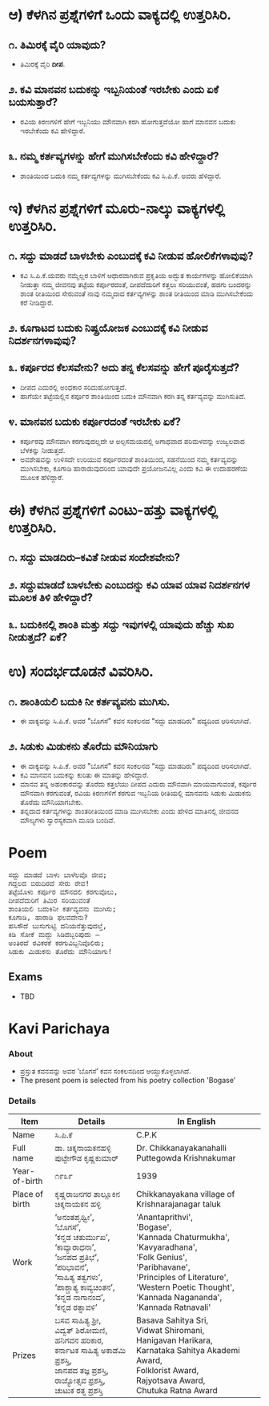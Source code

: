 
# ಆ) ಕೆಳಗಿನ ಪ್ರಶ್ನೆಗಳಿಗೆ ಒಂದು ವಾಕ್ಯದಲ್ಲಿ ಉತ್ತರಿಸಿರಿ.
## ೧. ತಿಮಿರಕ್ಕೆ ವೈರಿ ಯಾವುದು?
* ತಿಮಿರಕ್ಕೆ ವೈರಿ **ದೀಪ**.

## ೨. ಕವಿ ಮಾನವನ ಬದುಕನ್ನು ಇಬ್ಬನಿಯಂತೆ ಇರಬೇಕು ಎಂದು ಏಕೆ ಬಯಸುತ್ತಾರೆ?
* ರವಿಯ ಕಿರಣಗಳಿಗೆ ಹೇಗೆ ಇಬ್ಬನಿಯು ಮೌನವಾಗಿ ಕರಗಿ ಹೋಗುತ್ತದೆಯೋ ಹಾಗೆ ಮಾನವನ ಬದುಕು ಇರಬೇಕೆಂದು ಕವಿ ಹೇಳಿದ್ದಾರೆ.

## ೩. ನಮ್ಮ ಕರ್ತವ್ಯಗಳನ್ನು ಹೇಗೆ ಮುಗಿಸಬೇಕೆಂದು ಕವಿ ಹೇಳಿದ್ದಾರೆ?
* ಶಾಂತಿಯಿಂದ ಬದುಕಿ ನಮ್ಮ ಕರ್ತವ್ಯಗಳನ್ನು ಮುಗಿಸಬೇಕೆಂದು ಕವಿ ಸಿ.ಪಿ.ಕೆ. ಅವರು ಹೆಳಿದ್ದಾರೆ.


# ಇ) ಕೆಳಗಿನ ಪ್ರಶ್ನೆಗಳಿಗೆ ಮೂರು-ನಾಲ್ಕು ವಾಕ್ಯಗಳಲ್ಲಿ ಉತ್ತರಿಸಿರಿ.
## ೧. ಸದ್ದು ಮಾಡದೆ ಬಾಳಬೇಕು ಎಂಬುದಕ್ಕೆ ಕವಿ ನೀಡುವ ಹೋಲಿಕೆಗಳಾವುವು?
* ಕವಿ ಸಿ.ಪಿ.ಕೆ.ಯವರು ನಮ್ಮೆಲ್ಲರ ಬಾಳಿಗೆ ಆಧಾರವಾಗಿರುವ ಪ್ರಕೃತಿಯ ಅದ್ಭುತ ಕಾರ್ಯಗಳನ್ನು ಹೋಲಿಕೆಯಾಗಿ ನೀಡುತ್ತಾ ನಮ್ಮ ಜೀವನವು ತಟ್ಟೆಯ ಕರ್ಪೂರದಂತೆ, ದೀಪದೆದುರಿಗೆ ಕತ್ತಲು ಸರಿಯುವಂತೆ, ಹಡಗು ಬಂದರನ್ನು ಶಾಂತ ರೀತಿಯಿಂದ ಸೇರುವಂತೆ ನಾವು ನಮ್ಮದಾದ ಕರ್ತವ್ಯಗಳನ್ನು ಶಾಂತ ರೀತಿಯಿಂದ ಮಾಡಿ ಮುಗಿಸಬೇಕೆಂದು ಕರೆ ನೀಡಿದ್ದಾರೆ.

## ೨. ಕೂಗಾಟದ ಬದುಕು ನಿಷ್ಪ್ರಯೋಜಕ ಎಂಬುದಕ್ಕೆ ಕವಿ ನೀಡುವ ನಿದರ್ಶನಗಳಾವುವು?

## ೩. ಕರ್ಪೂರದ ಕೆಲಸವೇನು? ಅದು ತನ್ನ ಕೆಲಸವನ್ನು ಹೇಗೆ ಪೂರೈಸುತ್ತದೆ?
* ದೀಪದ ಎದುರಲ್ಲಿ ಅಂಧಕಾರ ಸರಿದುಹೋಗುತ್ತದೆ.
* ಹಾಗೆಯೇ ತಟ್ಟೆಯಲ್ಲಿನ ಕರ್ಪೂರ ಶಾಂತಿಯಿಂದ ಬದುಕಿ ಮೌನವಾಗಿ ಕರಗಿ ತನ್ನ ಕರ್ತವ್ಯವನ್ನು ಮುಗಿಸುತಿದೆ.
  
## ೪. ಮಾನವನ ಬದುಕು ಕರ್ಪೂರದಂತೆ ಇರಬೇಕು ಏಕೆ?
* ಕರ್ಪೂರವು ಮೌನವಾಗಿ ಕರಗುವುದಲ್ಲದೇ ಆ ಅಲ್ಪಸಮಯದಲ್ಲಿ ಅಗಾಧವಾದ ಪರಿಮಳವನ್ನು ಉಜ್ವಲವಾದ ಬೆಳಕನ್ನು ನೀಡುತ್ತದೆ.
* ಅವಶೇಷವನ್ನು ಉಳಿಸದೇ ಉರಿಯುವ ಕರ್ಪೂರದಂತೆ ಶಾಂತಿಯಿಂದ, ಸಹನೆಯಿಂದ ನಮ್ಮ ಕರ್ತವ್ಯವನ್ನು ಮುಗಿಸಬೇಕು, ಕೂಗಾಡಿ ಹಾರಾಡುವುದರಿಂದ ಯಾವುದೇ ಪ್ರಯೋಜನವಿಲ್ಲ ಎಂದು ಕವಿ ಈ ಉದಾಹರಣೆಯ ಮೂಲಕ ಹೆಳಿದ್ದಾರೆ.

# ಈ) ಕೆಳಗಿನ ಪ್ರಶ್ನೆಗಳಿಗೆ ಎಂಟು-ಹತ್ತು ವಾಕ್ಯಗಳಲ್ಲಿ ಉತ್ತರಿಸಿರಿ.
## ೧. ಸದ್ದು ಮಾಡದಿರು–ಕವಿತೆ ನೀಡುವ ಸಂದೇಶವೇನು?
## ೨. ಸದ್ದುಮಾಡದೆ ಬಾಳಬೇಕು ಎಂಬುದನ್ನು ಕವಿ ಯಾವ ಯಾವ ನಿದರ್ಶನಗಳ ಮೂಲಕ ತಿಳಿ  ಹೇಳಿದ್ದಾರೆ?
## ೩. ಬದುಕಿನಲ್ಲಿ ಶಾಂತಿ ಮತ್ತು ಸದ್ದು ಇವುಗಳಲ್ಲಿ ಯಾವುದು ಹೆಚ್ಚು ಸುಖ ನೀಡುತ್ತದೆ? ಏಕೆ?

# ಉ) ಸಂದರ್ಭದೊಡನೆ ವಿವರಿಸಿರಿ.
## ೧. ಶಾಂತಿಯಲಿ ಬದುಕಿ ನೀ ಕರ್ತವ್ಯವನು ಮುಗಿಸು.
* ಈ ವಾಕ್ಯವನ್ನು ಸಿ.ಪಿ.ಕೆ. ಅವರ "ಬೊಗಸೆ" ಕವನ ಸಂಕಲನದ “ಸದ್ದು ಮಾಡದಿರು" ಪದ್ಯದಿಂದ ಆರಿಸಲಾಗಿದೆ.

## ೨. ಸಿಡುಕು ಮಿಡುಕನು ತೊರೆದು ಮೌನಿಯಾಗು
* ಈ ವಾಕ್ಯವನ್ನು ಸಿ.ಪಿ.ಕೆ. ಅವರ "ಬೊಗಸೆ" ಕವನ ಸಂಕಲನದ “ಸದ್ದು ಮಾಡದಿರು" ಪದ್ಯದಿಂದ ಆರಿಸಲಾಗಿದೆ.
* ಕವಿ ಮಾನವನ ಬದುಕನ್ನು ಕುರಿತು ಈ ಮಾತನ್ನು ಹೇಳಿದ್ದಾರೆ.
* ಮಾನವ ತನ್ನ ಅಹಂಕಾರವನ್ನು ತೊರೆದು ಕತ್ತಲೆಯು ದೀಪದ ಎದುರು ಮೌನವಾಗಿ ಮಾಯವಾಗುವಂತೆ, ಕರ್ಪೂರ ಮೌನವಾಗಿ ಕರಗುವಂತೆ, ರವಿಯ ಕಿರಣಗಳಿಗೆ ಕರಗುವ ಇಬ್ಬನಿಯ ರೀತಿಯಲ್ಲಿ ಮಾನವನು ಸಿಡುಕು ಮಿಡುಕನು ತೊರೆದು ಮೌನಿಯಾಗಬೇಕು.
* ತನ್ನದಾದ ಕರ್ತವ್ಯಗಳನ್ನು ಶಾಂತರೀತಿಯಿಂದ ಮಾಡಿ ಮುಗಿಸಬೇಕು ಎಂದು ಹೇಳಿದ ಮಾತಿನಲ್ಲಿ ಜೀವನದ ಮೌಲ್ಯಗಳು ಸ್ವಾರಸ್ಯಕವಾಗಿ ಮೂಡಿ ಬಂದಿವೆ.

# Poem
<pre>
ಸದ್ದು ಮಾಡದೆ ಬಾಳು ಬಾಳೆಲವೊ ಜೀವ;
ಗದ್ದಲದ ಬಿರುದಿರದೆ ಸೇರು ರೇವ!
ತಟ್ಟೆಯೊಳು ಕರ್ಪೂರ ಮೌನದಲಿ ಕರಗುವೊಲು,
ದೀಪದೆದುರಿಗೆ ತಿಮಿರ ಸರಿಯುವಂತೆ
ಶಾಂತಿಯಲಿ ಬದುಕಿನೀ ಕರ್ತವ್ಯವನು ಮುಗಿಸು;
ಕೂಗಾಡಿ, ಹಾರಾಡಿ ಫಲವದೇನು?
ಹಸಿಸೌದೆ ಬುಸುಗುಟ್ಟಿ ದನಿಯನೆತ್ತುವುದಲ್ತೆ,
ಕಿಡಿ ಸೋಕೆ ಮದ್ದು ಸಿಡಿದಬ್ಬರಿಪುದು –
ಅಂತಿರದೆ ರವಿಕರಕೆ ಕರಗುವಿಬ್ಬನಿವೊಲಿರು;
ಸಿಡುಕು ಮಿಡುಕನು ತೊರೆದು ಮೌನಿಯಾಗು!
</pre>

## Exams
* TBD

# Kavi Parichaya
### About 
* ಪ್ರಸ್ತುತ ಕವನವನ್ನು ಅವರ ‘ಬೊಗಸೆ’ ಕವನ ಸಂಕಲನದಿಂದ ಆಯ್ದುಕೊಳ್ಳಲಾಗಿದೆ.
* The present poem is selected from his poetry collection 'Bogase'

### Details
|Item | Details| In English|
|-|-|-|
|Name |ಸಿ.ಪಿ.ಕೆ | C.P.K
|Full name | ಡಾ. ಚಿಕ್ಕನಾಯಕನಹಳ್ಳಿ ಪುಟ್ಟೇಗೌಡ ಕೃಷ್ಣಕುಮಾರ್ | Dr. Chikkanayakanahalli Puttegowda Krishnakumar
|Year-of-birth|೧೯೩೯|1939
|Place of birth|ಕೃಷ್ಣರಾಜನಗರ ತಾಲ್ಲೂಕಿನ ಚಿಕ್ಕನಾಯಕನ ಹಳ್ಳಿ| Chikkanayakana village of Krishnarajanagar taluk
|Work |  ‘ಅನಂತಪೃಥ್ವೀ’, <br> ‘ಬೊಗಸೆ’, <br>‘ಕನ್ನಡ ಚತುರ್ಮುಖ’, <br>‘ಕಾವ್ಯಾರಾಧನಾ’,<br> ‘ಜನಪದ ಪ್ರತಿಭೆ’, <br>‘ಪರಿಭಾವನೆ’, <br>‘ಸಾಹಿತ್ಯ ತತ್ವಗಳು’, <br>‘ಪಾಶ್ಚಾತ್ಯ ಕಾವ್ಯಚಿಂತನ’, <br>‘ಕನ್ನಡ ನಾಗಾನಂದ’,<br> ‘ಕನ್ನಡ ರತ್ನಾವಳಿ’ | 'Anantaprithvi', <br> 'Bogase', <br>'Kannada Chaturmukha', <br>'Kavyaradhana',<br> 'Folk Genius', <br>'Paribhavane', <br>'Principles of Literature', <br> 'Western Poetic Thought', <br>'Kannada Nagananda',<br> 'Kannada Ratnavali'
|Prizes| ಬಸವ ಸಾಹಿತ್ಯ ಶ್ರೀ, <br> ವಿದ್ವತ್ ಶಿರೋಮಣಿ, <br> ಹನಿಗವನ ಹರಿಕಾರ, <br> ಕರ್ನಾಟಕ ಸಾಹಿತ್ಯ ಅಕಾಡೆಮಿ ಪ್ರಶಸ್ತಿ, <br> ಜಾನಪದ ತಜ್ಞ ಪ್ರಶಸ್ತಿ, <br> ರಾಜ್ಯೋತ್ಸವ ಪ್ರಶಸ್ತಿ, <br> ಚುಟುಕ ರತ್ನ ಪ್ರಶಸ್ತಿ | Basava Sahitya Sri, <br> Vidwat Shiromani, <br> Hanigavan Harikara, <br> Karnataka Sahitya Akademi Award, <br> Folklorist Award, <br> Rajyotsava Award, <br> Chutuka Ratna Award |
